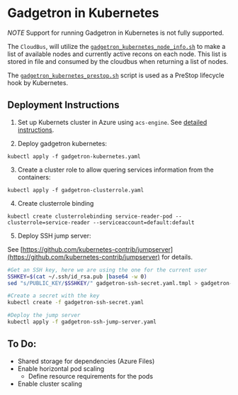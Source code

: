 Gadgetron in Kubernetes
=======================

*NOTE* Support for running Gadgetron in Kubernetes is not fully supported. 

The `CloudBus`, will utilize the [`gadgetron_kubernetes_node_info.sh`](gadgetron_kubernetes_node_info.sh) to make a list of available nodes and currently active recons on each node. This list is stored in file and consumed by the cloudbus when returning a list of nodes. 

The [`gadgetron_kubernetes_prestop.sh`](gadgetron_kubernetes_prestop.sh) script is used as a PreStop lifecycle hook by Kubernetes. 

Deployment Instructions
-----------------------

1. Set up Kubernets cluster in Azure using `acs-engine`. See [detailed instructions](acs-engine/README.md).

2. Deploy gadgetron kubernetes:

```
kubectl apply -f gadgetron-kubernetes.yaml
```

3. Create a cluster role to allow quering services information from the containers:

```
kubectl apply -f gadgetron-clusterrole.yaml
```

4. Create clusterrole binding

```
kubectl create clusterrolebinding service-reader-pod --clusterrole=service-reader --serviceaccount=default:default
```

5. Deploy SSH jump server:

See [https://github.com/kubernetes-contrib/jumpserver](https://github.com/kubernetes-contrib/jumpserver) for details.

```bash
#Get an SSH key, here we are using the one for the current user
SSHKEY=$(cat ~/.ssh/id_rsa.pub |base64 -w 0)
sed "s/PUBLIC_KEY/$SSHKEY/" gadgetron-ssh-secret.yaml.tmpl > gadgetron-ssh-secret.yaml

#Create a secret with the key
kubectl create -f gadgetron-ssh-secret.yaml

#Deploy the jump server
kubectl apply -f gadgetron-ssh-jump-server.yaml
```

To Do:
------

* Shared storage for dependencies (Azure Files)
* Enable horizontal pod scaling
    * Define resource requirements for the pods
* Enable cluster scaling


